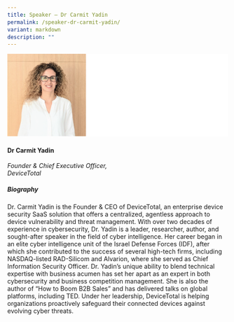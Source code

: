 ```yaml
---
title: Speaker – Dr Carmit Yadin
permalink: /speaker-dr-carmit-yadin/
variant: markdown
description: ""
---
```

![](/images/2024%20speakers/Dr__Carmit_Yadin.png)
#### **Dr Carmit Yadin**

*Founder &amp; Chief Executive Officer, <br> DeviceTotal*

##### **Biography**
Dr. Carmit Yadin is the Founder &amp; CEO of DeviceTotal, an enterprise device security SaaS solution that offers a centralized, agentless approach to device vulnerability and threat management. With over two decades of experience in cybersecurity, Dr. Yadin is a leader, researcher, author, and sought-after speaker in the field of cyber intelligence.
Her career began in an elite cyber intelligence unit of the Israel Defense Forces (IDF), after which she contributed to the success of several high-tech firms, including NASDAQ-listed RAD-Silicom and Alvarion, where she served as Chief Information Security Officer. Dr. Yadin’s unique ability to blend technical expertise with business acumen has set her apart as an expert in both cybersecurity and business competition management. She is also the author of “How to Boom B2B Sales” and has delivered talks on global platforms, including TED. Under her leadership, DeviceTotal is helping organizations proactively safeguard their connected devices against evolving cyber threats.
